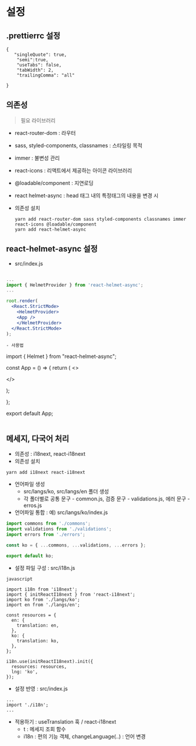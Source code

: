 # 설정

## .prettierrc 설정

```
{
   "singleQuote": true,
    "semi":true,
    "useTabs": false,
    "tabWidth": 2,
    "trailingComma": "all"

}

```

## 의존성 
> 필요 라이브러리
- react-router-dom : 라우터
- sass, styled-components, classnames : 스타일링 목적
- immer : 불변성 관리
- react-icons : 리액트에서 제공하는 아이콘 라이브러리
- @loadable/component : 지연로딩
- react helmet-async : head 태그 내의 특정태그의 내용을 변경 시

- 의존성 설치

    ```
    yarn add react-router-dom sass styled-components classnames immer react-icons @loadable/component
    yarn add react-helmet-async
    ```

## react-helmet-async 설정
- src/index.js

``` jsx

...
import { HelmetProvider } from 'react-helmet-async';
...

root.render(
  <React.StrictMode>
    <HelmetProvider>
    <App />
    </HelmetProvider>
  </React.StrictMode>
);
```

```
- 사용법

```
import { Helmet } from "react-helmet-async";

const App = () => {
return (
<>
<Helmet>
<title>사이트 제목 변경 테스트!</title>

</Helmet>

</>
  
);

};

export default App;
```

```
## 메세지, 다국어 처리
- 의존성 : i18next, react-i18next
- 의존성 설치

```
yarn add i18next react-i18next
```

- 언어파일 생성
    - src/langs/ko, src/langs/en 폴더 생성
    - 각 폴더별로 공통 문구 - common.js, 검증 문구 - validations.js, 에러 문구 - erros.js
- 언어파일 통합 : 예) src/langs/ko/index.js

```javascript
import commons from './commons';
import validations from './validations';
import errors from './errors';

const ko = { ...commons, ...validations, ...errors };

export default ko;
```

- 설정 파일 구성 : src/i18n.js

```
javascript

import i18n from 'i18next';
import { initReactI18next } from 'react-i18next';
import ko from './langs/ko';
import en from './langs/en';

const resources = {
  en: {
    translation: en,
  },
  ko: {
    translation: ko,
  },
};

i18n.use(initReactI18next).init({
  resources: resources,
  lng: 'ko',  
});

```

- 설정 반영 : src/index.js

```
...
import './i18n';
...
```

- 적용하기 : useTranslation 훅 / react-i18next
    - t : 메세지 조회 함수
    - i18n : 편의 기능 객체, changeLanguage(..) : 언어 변경

```jsx
